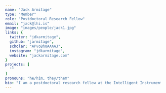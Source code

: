 ```yaml
---
name: "Jack Armitage"
type: "Member"
role: "Postdoctoral Research Fellow"
email: "jack@lhi.is"
image: "images/people/jack1.jpg"
links: {
  twitter: "jdkarmitage",
  github: "jarmitage",
  scholar: "APvoBhUAAAAJ",
  instagram: "jdkarmitage",
  website: "jackarmitage.com"
}
projects: [
  ""
]
pronouns: "he/him, they/them"
bio: "I am a postdoctoral research fellow at the Intelligent Instruments Lab. I have a doctorate in Media and Arts Technologies from Queen Mary University of London, where I studied in Prof. Andrew McPherson's Augmented Instruments Lab. During my PhD I was a Visiting Scholar at Georgia Tech under Prof. Jason Freeman. Before then, I was a Research Engineer at ROLI after graduating with a BSc in Music, Multimedia & Electronics from the University of Leeds. My research interests include embodied interaction, craft practice and design cognition. I also produce, perform and live code music as Lil Data, as part of the PC Music record label."
---
```


